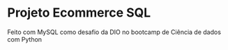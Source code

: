 # Projeto Ecommerce SQL
Feito com MySQL como desafio da DIO no bootcamp de Ciência de dados com Python
